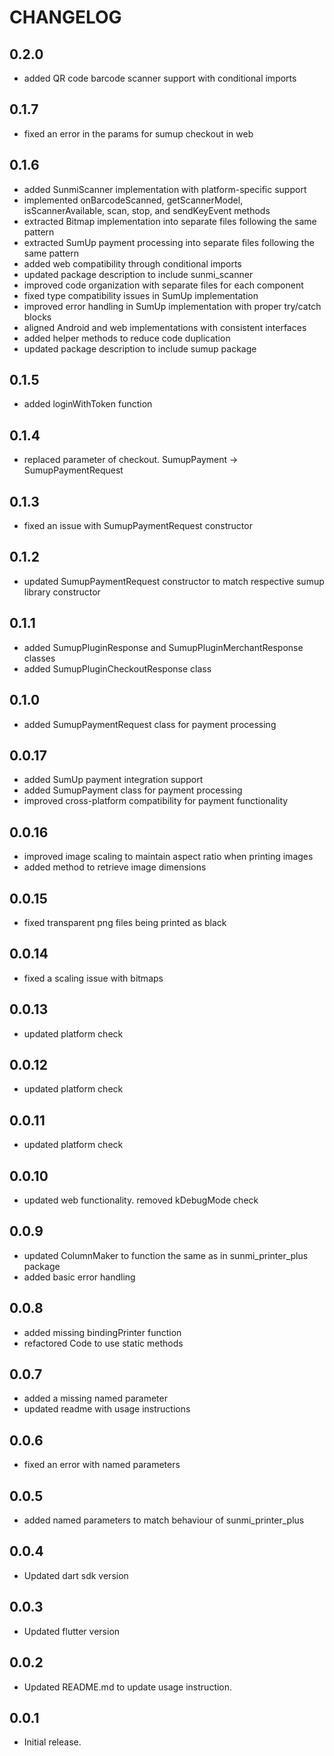 # CHANGELOG

## 0.2.0

* added QR code barcode scanner support with conditional imports

## 0.1.7

* fixed an error in the params for sumup checkout in web

## 0.1.6

* added SunmiScanner implementation with platform-specific support
* implemented onBarcodeScanned, getScannerModel, isScannerAvailable, scan, stop, and sendKeyEvent methods
* extracted Bitmap implementation into separate files following the same pattern
* extracted SumUp payment processing into separate files following the same pattern
* added web compatibility through conditional imports
* updated package description to include sunmi_scanner
* improved code organization with separate files for each component
* fixed type compatibility issues in SumUp implementation
* improved error handling in SumUp implementation with proper try/catch blocks
* aligned Android and web implementations with consistent interfaces
* added helper methods to reduce code duplication
* updated package description to include sumup package

## 0.1.5

* added loginWithToken function

## 0.1.4

* replaced parameter of checkout. SumupPayment -> SumupPaymentRequest

## 0.1.3

* fixed an issue with SumupPaymentRequest constructor

## 0.1.2

* updated SumupPaymentRequest constructor to match respective sumup library constructor

## 0.1.1

* added SumupPluginResponse and SumupPluginMerchantResponse classes
* added SumupPluginCheckoutResponse class

## 0.1.0

* added SumupPaymentRequest class for payment processing

## 0.0.17

* added SumUp payment integration support
* added SumupPayment class for payment processing
* improved cross-platform compatibility for payment functionality

## 0.0.16

* improved image scaling to maintain aspect ratio when printing images
* added method to retrieve image dimensions

## 0.0.15

* fixed transparent png files being printed as black

## 0.0.14

* fixed a scaling issue with bitmaps

## 0.0.13

* updated platform check

## 0.0.12

* updated platform check

## 0.0.11

* updated platform check

## 0.0.10

* updated web functionality. removed kDebugMode check

## 0.0.9

* updated ColumnMaker to function the same as in sunmi_printer_plus package
* added basic error handling

## 0.0.8

* added missing bindingPrinter function
* refactored Code to use static methods

## 0.0.7

* added a missing named parameter
* updated readme with usage instructions

## 0.0.6

* fixed an error with named parameters

## 0.0.5

* added named parameters to match behaviour of sunmi_printer_plus

## 0.0.4

* Updated dart sdk version

## 0.0.3

* Updated flutter version

## 0.0.2

* Updated README.md to update usage instruction.

## 0.0.1

* Initial release.
